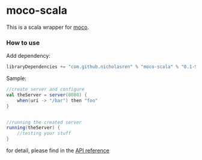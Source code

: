 moco-scala
==========

This is a scala wrapper for [moco](https://github.com/dreamhead/moco).


### How to use

Add dependency:
```sbt
libraryDependencies += "com.github.nicholasren" % "moco-scala" % "0.1-SNAPSHOT"
```

Sample:
```scala
//create server and configure
val theServer = server(8080) {
    when(uri -> "/bar") then "foo"
}


//running the created server
running(theServer) {
    //testing your stuff
}
```

for detail, please find in the [API reference](doc/api.md)